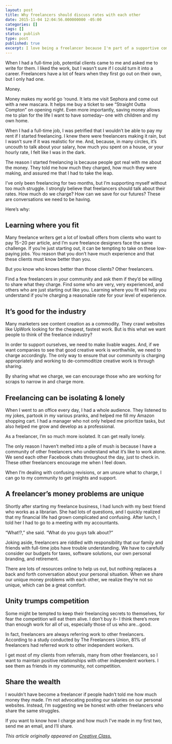 ```yaml
---
layout: post
title: Why freelancers should discuss rates with each other
date: 2015-11-04 12:04:56.000000000 -05:00
categories: []
tags: []
status: publish
type: post
published: true
excerpt: I love being a freelancer because I'm part of a supportive community. To support my fellow freelancers, I believe in sharing rates.
---
```

When I had a full-time job, potential clients came to me and asked me to write for them. I liked the work, but I wasn’t sure if I could turn it into a career. Freelancers have a lot of fears when they first go out on their own, but I only had one.

Money.

Money makes my world go ‘round. It lets me visit Sephora and come out with a new mascara. It helps me buy a ticket to see “Straight Outta Compton” on opening night. Even more importantly, saving money allows me to plan for the life I want to have someday– one with children and my own home.

When I had a full-time job, I was petrified that I wouldn’t be able to pay my rent if I started freelancing. I knew there were freelancers making it rain, but I wasn’t sure if it was realistic for me. And, because, in many circles, it’s uncouth to talk about your salary, how much you spent on a house, or your hourly rate, I felt like I was in the dark.

The reason I started freelancing is because people got real with me about the money. They told me how much they charged, how much they were making, and assured me that I had to take the leap.

I’ve only been freelancing for two months, but I’m supporting myself without too much struggle. I strongly believe that freelancers should talk about their rates. How much do we charge? How can we save for our futures? These are conversations we need to be having.

Here’s why:

## Learning where you fit

Many freelance writers get a lot of lowball offers from clients who want to pay $15-$20 per article, and I’m sure freelance designers face the same challenge. If you’re just starting out, it can be tempting to take on these low-paying jobs. You reason that you don’t have much experience and that these clients must know better than you.

But you know who knows better than those clients? Other freelancers.

Find a few freelancers in your community and ask them if they’d be willing to share what they charge. Find some who are very, very experienced, and others who are just starting out like you. Learning where you fit will help you understand if you’re charging a reasonable rate for your level of experience.

## It’s good for the industry

Many marketers see content creation as a commodity. They crawl websites like UpWork looking for the cheapest, fastest work. But is this what we want people to think of the freelance industry?

In order to support ourselves, we need to make livable wages. And, if we want companies to see that good creative work is worthwhile, we need to charge accordingly. The only way to ensure that our community is charging appropriately and working to de-commoditize creative work is through sharing.

By sharing what we charge, we can encourage those who are working for scraps to narrow in and charge more.

## Freelancing can be isolating & lonely

When I went to an office every day, I had a whole audience. They listened to my jokes, partook in my various pranks, and helped me fill my Amazon shopping cart. I had a manager who not only helped me prioritize tasks, but also helped me grow and develop as a professional.

As a freelancer, I’m so much more isolated. It can get really lonely.

The only reason I haven’t melted into a pile of mush is because I have a community of other freelancers who understand what it’s like to work alone. We send each other Facebook chats throughout the day, just to check in. These other freelancers encourage me when I feel down.

When I’m dealing with confusing revisions, or am unsure what to charge, I can go to my community to get insights and support.

## A freelancer’s money problems are unique

Shortly after starting my freelance business, I had lunch with my best friend who works as a librarian. She had lots of questions, and I quickly realized that my financial life had grown complicated and confusing. After lunch, I told her I had to go to a meeting with my accountants. 

“What!?,” she said. “What do you guys talk about?”

Joking aside, freelancers are riddled with responsibility that our family and friends with full-time jobs have trouble understanding. We have to carefully consider our budgets for taxes, software solutions, our own personal branding, and retirement.

There are lots of resources online to help us out, but nothing replaces a back and forth conversation about your personal situation. When we share our unique money problems with each other, we realize they’re not so unique, which can be a great comfort.

## Unity trumps competition

Some might be tempted to keep their freelancing secrets to themselves, for fear the competition will eat them alive. I don’t buy it– I think there’s more than enough work for all of us, especially those of us who are…good.

In fact, freelancers are always referring work to other freelancers. According to a study conducted by The Freelancers Union, 81% of freelancers had referred work to other independent workers.

I get most of my clients from referrals, many from other freelancers, so I want to maintain positive relationships with other independent workers. I see them as friends in my community, not competition.

## Share the wealth

I wouldn’t have become a freelancer if people hadn’t told me how much money they made. I’m not advocating posting our salaries on our personal websites. Instead, I’m suggesting we be honest with other freelancers who share the same struggles.

If you want to know how I charge and how much I’ve made in my first two, send me an email, and I’ll share.

*This article originally appeared on [Creative Class.](https://creativeclass.io/discuss-rates/)*

